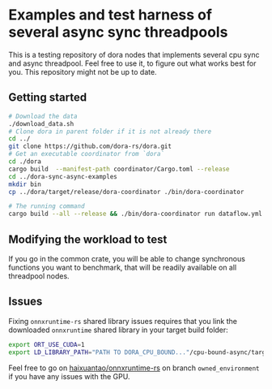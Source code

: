 # Examples and test harness of several async sync threadpools

This is a testing repository of dora nodes that implements several cpu sync and async threadpool. Feel free to use it, to figure out what works best for you. This repository might not be up to date.
## Getting started

```bash
# Download the data
./download_data.sh
# Clone dora in parent folder if it is not already there
cd ../
git clone https://github.com/dora-rs/dora.git
# Get an executable coordinator from `dora`
cd ./dora
cargo build  --manifest-path coordinator/Cargo.toml --release
cd ../dora-sync-async-examples
mkdir bin
cp ../dora/target/release/dora-coordinator ./bin/dora-coordinator

# The running command
cargo build --all --release && ./bin/dora-coordinator run dataflow.yml
```
## Modifying the workload to test

If you go in the common crate, you will be able to change synchronous functions you want to benchmark, that will be readily available on all threadpool nodes.

## Issues

Fixing `onnxruntime-rs` shared library issues requires that you link the downloaded `onnxruntime` shared library in your target build folder:

```bash
export ORT_USE_CUDA=1
export LD_LIBRARY_PATH="PATH TO DORA_CPU_BOUND..."/cpu-bound-async/target/release/build/onnxruntime-sys-186188f4edb1a21e/out/onnxruntime/onnxruntime-linux-x64-gpu-1.8.0/lib:${LD_LIBRARY_PATH}
```

Feel free to go on [haixuantao/onnxruntime-rs](https://github.com/haixuanTao/onnxruntime-rs) on branch `owned_environment` if you have any issues with the GPU.

